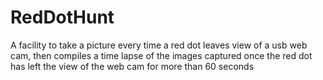 # RedDotHunt
A facility to take a picture every time a red dot leaves view of a usb web cam, then compiles a time lapse of the images captured once the red dot has left the view of the web cam for more than 60 seconds
